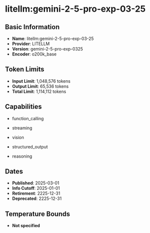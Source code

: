 # litellm:gemini-2-5-pro-exp-03-25

## Basic Information
- **Name**: litellm:gemini-2-5-pro-exp-03-25
- **Provider**: LITELLM
- **Version**: gemini-2-5-pro-exp-0325
- **Encoder**: o200k_base

## Token Limits
- **Input Limit**: 1,048,576 tokens
- **Output Limit**: 65,536 tokens
- **Total Limit**: 1,114,112 tokens

## Capabilities


- function_calling

- streaming

- vision

- structured_output

- reasoning



## Dates
- **Published**: 2025-03-01
- **Info Cutoff**: 2025-01-01
- **Retirement**: 2225-12-31
- **Deprecated**: 2225-12-31

## Temperature Bounds

- **Not specified**




